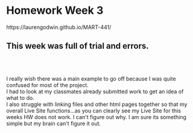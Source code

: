 <h1>Homework Week 3</h1>
<p>https://laurengodwin.github.io/MART-441/</p>
<h2>This week was full of trial and errors.</h2>
<br>
<br>
<p>I really wish there was a main example to go off because I was quite confused for most of the project.
<br>I had to look at my classmates already submitted work to get an idea of what to do.
<br>I also struggle with linking files and other html pages together so that my overall Live Site functions...as you can clearly see my Live Site for this weeks HW does not work. I can't figure out why. I am sure its something simple but my brain can't figure it out.</p> 